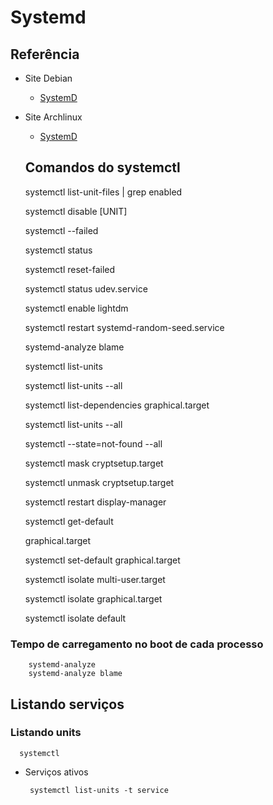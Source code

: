 # Systemd

## Referência

* Site Debian

  * [SystemD](https://wiki.debian.org/pt_BR/systemd) 

* Site Archlinux

  * [SystemD](https://wiki.archlinux.org/title/Systemd_(Português))

   ## Comandos do systemctl

    systemctl list-unit-files | grep enabled

    systemctl disable [UNIT]
    
    systemctl --failed
    
    systemctl status
    
    systemctl reset-failed
    
    systemctl status udev.service
    
    systemctl enable lightdm
    
    systemctl restart systemd-random-seed.service
    
    systemd-analyze blame
    
    systemctl list-units
    
    systemctl list-units --all
    
    systemctl list-dependencies  graphical.target
    
    systemctl list-units --all
    
    systemctl --state=not-found  --all
    
    systemctl mask cryptsetup.target
    
    systemctl unmask cryptsetup.target

    systemctl restart display-manager
    
    systemctl get-default
    
    graphical.target

    systemctl set-default graphical.target

    systemctl isolate multi-user.target
    
    systemctl isolate graphical.target
    
    systemctl isolate default

### Tempo de carregamento no boot de cada processo

        systemd-analyze
        systemd-analyze blame

## Listando serviços
   ### Listando units

      systemctl
      
- Serviços ativos

       systemctl list-units -t service
